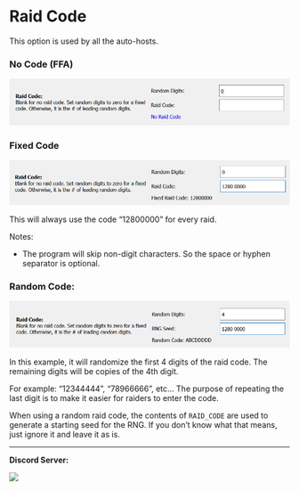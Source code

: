 # Raid Code

This option is used by all the auto-hosts.

### No Code (FFA)

<img src="images/RaidCode-0.png">

### Fixed Code

<img src="images/RaidCode-1.png">

This will always use the code “12800000” for every raid.

Notes:
- The program will skip non-digit characters. So the space or hyphen separator is optional.

### Random Code:

<img src="images/RaidCode-2.png">

In this example, it will randomize the first 4 digits of the raid code. The remaining digits will be copies of the 4th digit.

For example: “12344444”, “78966666”, etc... The purpose of repeating the last digit is to make it easier for raiders to enter the code.

When using a random raid code, the contents of `RAID_CODE` are used to generate a starting seed for the RNG. If you don’t know what that means, just ignore it and leave it as is.


<hr>

**Discord Server:** 

[<img src="https://canary.discordapp.com/api/guilds/695809740428673034/widget.png?style=banner2">](https://discord.gg/cQ4gWxN)

